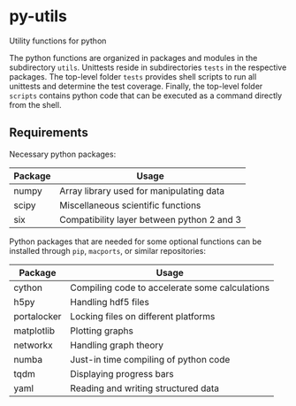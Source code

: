 # py-utils
Utility functions for python

The python functions are organized in packages and modules in the subdirectory
`utils`. Unittests reside in subdirectories `tests` in the respective packages.
The top-level folder `tests` provides shell scripts to run all unittests and
determine the test coverage. Finally, the top-level folder `scripts` contains
python code that can be executed as a command directly from the shell. 


## Requirements

Necessary python packages:

Package       | Usage                                      
--------------|-------------------------------------------
numpy         | Array library used for manipulating data
scipy         | Miscellaneous scientific functions
six           | Compatibility layer between python 2 and 3

Python packages that are needed for some optional functions can be installed
through `pip`, `macports`, or similar repositories:

Package       | Usage                                      
--------------|-------------------------------------------
cython        | Compiling code to accelerate some calculations
h5py          | Handling hdf5 files
portalocker   | Locking files on different platforms
matplotlib    | Plotting graphs
networkx      | Handling graph theory
numba         | Just-in time compiling of python code
tqdm          | Displaying progress bars 
yaml          | Reading and writing structured data